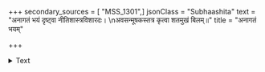 +++
secondary_sources = [ "MSS_1301",]
jsonClass = "Subhaashita"
text = "अनागतं भयं दृष्ट्वा नीतिशास्त्रविशारदः।  \nअवसन्मूषकस्तत्र कृत्वा शतमुखं बिलम्॥"
title = "अनागतं भयम्"

+++

<details><summary>Text</summary>

अनागतं भयं दृष्ट्वा नीतिशास्त्रविशारदः।  
अवसन्मूषकस्तत्र कृत्वा शतमुखं बिलम्॥
</details>
